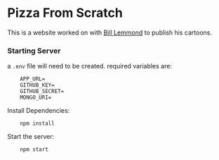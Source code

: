 Pizza From Scratch
=

This is a website worked on with 
[Bill Lemmond](https://github.com/Pastshelfdate) to publish his cartoons.


### Starting Server
a `.env` file will need to be created.
required variables are: 
```
    APP_URL=
    GITHUB_KEY=
    GITHUB_SECRET=
    MONGO_URI=
```

Install Dependencies:
```
    npm install
```
Start the server: 
```
    npm start
```